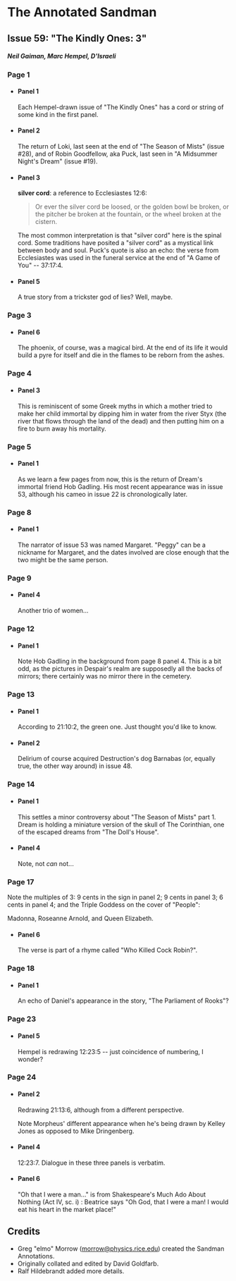 # The Annotated Sandman

## Issue 59: "The Kindly Ones: 3"

##### Neil Gaiman, Marc Hempel, D'Israeli

### Page 1

- #### Panel 1

  Each Hempel-drawn issue of "The Kindly Ones" has a cord or string of some kind in the first panel.

- #### Panel 2

  The return of Loki, last seen at the end of "The Season of Mists" (issue #28), and of Robin Goodfellow, aka Puck, last seen in "A Midsummer Night's Dream" (issue #19).

- #### Panel 3

  **silver cord**: a reference to Ecclesiastes 12:6:

  > Or ever the silver cord be loosed, or the golden bowl be broken, or the pitcher be broken at the fountain, or the wheel broken at the cistern.

  The most common interpretation is that "silver cord" here is the spinal cord. Some traditions have posited a "silver cord" as a mystical link between body and soul. Puck's quote is also an echo: the verse from Ecclesiastes was used in the funeral service at the end of "A Game of You" -- 37:17:4.

- #### Panel 5

  A true story from a trickster god of lies? Well, maybe.

### Page 3

- #### Panel 6

  The phoenix, of course, was a magical bird. At the end of its life it would build a pyre for itself and die in the flames to be reborn from the ashes.

### Page 4

- #### Panel 3

  This is reminiscent of some Greek myths in which a mother tried to make her child immortal by dipping him in water from the river Styx (the river that flows through the land of the dead) and then putting him on a fire to burn away his mortality.

### Page 5

- #### Panel 1

  As we learn a few pages from now, this is the return of Dream's immortal friend Hob Gadling. His most recent appearance was in issue 53, although his cameo in issue 22 is chronologically later.

### Page 8

- #### Panel 1

  The narrator of issue 53 was named Margaret. "Peggy" can be a nickname for Margaret, and the dates involved are close enough that the two might be the same person.

### Page 9

- #### Panel 4

  Another trio of women...

### Page 12

- #### Panel 1

  Note Hob Gadling in the background from page 8 panel 4. This is a bit odd, as the pictures in Despair's realm are supposedly all the backs of mirrors; there certainly was no mirror there in the cemetery.

### Page 13

- #### Panel 1

  According to 21:10:2, the green one. Just thought you'd like to know.

- #### Panel 2

  Delirium of course acquired Destruction's dog Barnabas (or, equally true, the other way around) in issue 48.

### Page 14

- #### Panel 1

  This settles a minor controversy about "The Season of Mists" part 1. Dream is holding a miniature version of the skull of The Corinthian, one of the escaped dreams from "The Doll's House".

- #### Panel 4

  Note, not _can_ not...

### Page 17

Note the multiples of 3: 9 cents in the sign in panel 2; 9 cents in panel 3; 6 cents in panel 4; and the Triple Goddess on the cover of "People":

Madonna, Roseanne Arnold, and Queen Elizabeth.

- #### Panel 6

  The verse is part of a rhyme called "Who Killed Cock Robin?".

### Page 18

- #### Panel 1

  An echo of Daniel's appearance in the story, "The Parliament of Rooks"?

### Page 23

- #### Panel 5

  Hempel is redrawing 12:23:5 -- just coincidence of numbering, I wonder?

### Page 24

- #### Panel 2

  Redrawing 21:13:6, although from a different perspective.

  Note Morpheus' different appearance when he's being drawn by Kelley Jones as opposed to Mike Dringenberg.

- #### Panel 4

  12:23:7. Dialogue in these three panels is verbatim.

- #### Panel 6

  "Oh that I were a man..." is from Shakespeare's Much Ado About Nothing (Act IV, sc. i) : Beatrice says "Oh God, that I were a man! I would eat his heart in the market place!"

## Credits

- Greg "elmo" Morrow (morrow@physics.rice.edu) created the Sandman Annotations.
- Originally collated and edited by David Goldfarb.
- Ralf Hildebrandt added more details.
